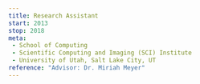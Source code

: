 ```yaml
---
title: Research Assistant
start: 2013
stop: 2018
meta:
 - School of Computing
 - Scientific Computing and Imaging (SCI) Institute
 - University of Utah, Salt Lake City, UT
reference: "Advisor: Dr. Miriah Meyer"
---
```

